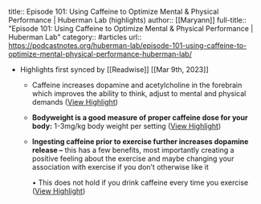 title:: Episode 101: Using Caffeine to Optimize Mental & Physical Performance | Huberman Lab (highlights)
author:: [[Maryann]]
full-title:: "Episode 101: Using Caffeine to Optimize Mental & Physical Performance | Huberman Lab"
category:: #articles
url:: https://podcastnotes.org/huberman-lab/episode-101-using-caffeine-to-optimize-mental-physical-performance-huberman-lab/

- Highlights first synced by [[Readwise]] [[Mar 9th, 2023]]
	- Caffeine increases dopamine and acetylcholine in the forebrain which improves the ability to think, adjust to mental and physical demands ([View Highlight](https://read.readwise.io/read/01gv065596xgdby3230gq0fm17))
	- **Bodyweight is a good measure of proper caffeine dose for your body:** 1-3mg/kg body weight per setting ([View Highlight](https://read.readwise.io/read/01gv066b1wnxgpdz5evr4tpah4))
	- **Ingesting caffeine prior to exercise further increases dopamine release –** this has a few benefits, most importantly creating a positive feeling about the exercise and maybe changing your association with exercise if you don’t otherwise like it
	  
	  •   This does not hold if you drink caffeine every time you exercise ([View Highlight](https://read.readwise.io/read/01gv067v8kknh62n2cnb5cengp))